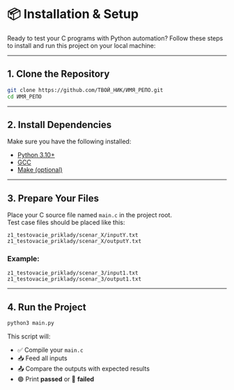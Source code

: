 # 📦 Installation & Setup

Ready to test your C programs with Python automation? Follow these steps to install and run this project on your local machine:

---

## 1. Clone the Repository

```bash
git clone https://github.com/ТВОЙ_НИК/ИМЯ_РЕПО.git
cd ИМЯ_РЕПО
```

---

## 2. Install Dependencies

Make sure you have the following installed:

- [Python 3.10+](https://www.python.org/)
- [GCC](https://gcc.gnu.org/)
- [Make (optional)](https://www.gnu.org/software/make/)

---

## 3. Prepare Your Files

Place your C source file named `main.c` in the project root.  
Test case files should be placed like this:

```
z1_testovacie_priklady/scenar_X/inputY.txt
z1_testovacie_priklady/scenar_X/outputY.txt
```

### Example:
```
z1_testovacie_priklady/scenar_3/input1.txt
z1_testovacie_priklady/scenar_3/output1.txt
```

---

## 4. Run the Project

```bash
python3 main.py
```

This script will:

- ✅ Compile your `main.c`
- 📥 Feed all inputs
- 📤 Compare the outputs with expected results
- 🟢 Print **passed** or 🔴 **failed**

